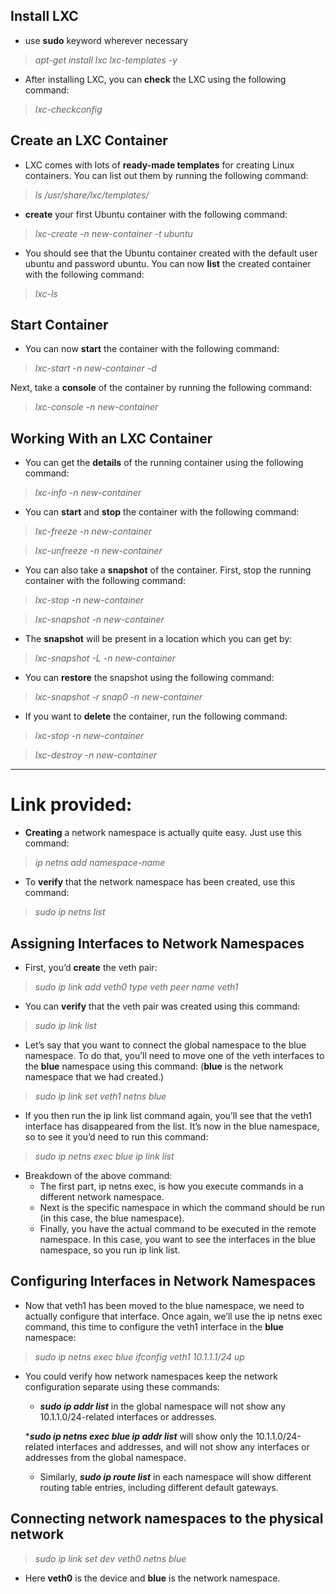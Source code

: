 ## Install LXC
* use **sudo** keyword wherever necessary

>_apt-get install lxc lxc-templates -y_

* After installing LXC, you can **check** the LXC using the following command:

>_lxc-checkconfig_

## Create an LXC Container

* LXC comes with lots of **ready-made templates** for creating Linux containers. You can list out them by running the following command:

> _ls /usr/share/lxc/templates/_

* **create** your first Ubuntu container with the following command:

>_lxc-create -n new-container -t ubuntu_

* You should see that the Ubuntu container created with the default user ubuntu and password ubuntu. You can now **list** the created container with the following command:

>_lxc-ls_

## Start Container

*  You can now **start** the container with the following command:

>_lxc-start -n new-container -d_

Next, take a **console** of the container by running the following command:

>_lxc-console -n new-container_

## Working With an LXC Container

* You can get the **details** of the running container using the following command:

>_lxc-info -n new-container_

* You can **start** and **stop** the container with the following command:

> _lxc-freeze -n new-container_

> _lxc-unfreeze -n new-container_

* You can also take a **snapshot** of the container. First, stop the running container with the following command:

> _lxc-stop -n new-container_

> _lxc-snapshot -n new-container_

* The **snapshot** will be present in a location which you can get by:

> _lxc-snapshot -L -n new-container_

* You can **restore** the snapshot using the following command:

> _lxc-snapshot -r snap0 -n new-container_

* If you want to **delete** the container, run the following command:

>_lxc-stop -n new-container_

>_lxc-destroy -n new-container_

___

# Link provided:

* **Creating** a network namespace is actually quite easy. Just use this command:

> _ip netns add namespace-name_

* To **verify** that the network namespace has been created, use this command:

> _sudo ip netns list_

## Assigning Interfaces to Network Namespaces

* First, you’d **create** the veth pair:

> _sudo ip link add veth0 type veth peer name veth1_

* You can **verify** that the veth pair was created using this command:

> _sudo ip link list_

* Let’s say that you want to connect the global namespace to the blue namespace. To do that, you’ll need to move one of the veth interfaces to the **blue** namespace using this command:
(**blue** is the network namespace that we had created.)

> _sudo ip link set veth1 netns blue_

* If you then run the ip link list command again, you’ll see that the veth1 interface has disappeared from the list. It’s now in the blue namespace, so to see it you’d need to run this command:

> _sudo ip netns exec blue ip link list_

* Breakdown of the above command:
    * The first part, ip netns exec, is how you execute commands in a different network namespace.
    * Next is the specific namespace in which the command should be run (in this case, the blue namespace).
    * Finally, you have the actual command to be executed in the remote namespace. In this case, you want to see the interfaces in the blue namespace, so you run ip link list.

## Configuring Interfaces in Network Namespaces

* Now that veth1 has been moved to the blue namespace, we need to actually configure that interface. Once again, we’ll use the ip netns exec command, this time to configure the veth1 interface in the **blue** namespace:

> _sudo ip netns exec blue ifconfig veth1 10.1.1.1/24 up_

* You could verify how network namespaces keep the network configuration separate using these commands:

    * _**sudo ip addr list**_ in the global namespace will not show any 10.1.1.0/24-related interfaces or addresses.

    *_**sudo ip netns exec blue ip addr list**_ will show only the 10.1.1.0/24-related interfaces and addresses, and will not show any interfaces or addresses from the global namespace.

    * Similarly, _**sudo ip route list**_ in each namespace will show different routing table entries, including different default gateways.

## Connecting network namespaces to the physical network

> _sudo ip link set dev veth0 netns blue_
* Here **veth0** is the device and **blue** is the network namespace.